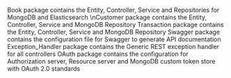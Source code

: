 Book package contains the Entity, Controller, Service and Repositories for MongoDB and Elasticsearch
\nCustomer package contains the Entity, Controller, Service and MongoDB Repository
Transaction package contains the Entity, Controller, Service and MongoDB Repository
Swagger package contains the configuration file for Swagger to generate API documentation
Exception_Handler package contains the Generic REST exception handler for all controllers
OAuth package contains the configuration for Authorization server, Resource server and MongoDB custom token store with OAuth 2.0 standards
